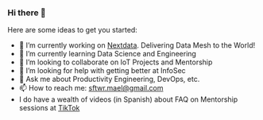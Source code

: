 ### Hi there 👋

Here are some ideas to get you started:

- 🔭 I’m currently working on [Nextdata](https://www.nextdata.com/). Delivering Data Mesh to the World!
- 🌱 I’m currently learning Data Science and Engineering
- 👯 I’m looking to collaborate on IoT Projects and Mentorship
- 🤔 I’m looking for help with getting better at InfoSec
- 💬 Ask me about Productivity Engineering, DevOps, etc.
- 📫 How to reach me: sftwr.mael@gmail.com
- I do have a wealth of videos (in Spanish) about FAQ on Mentorship sessions at [TikTok](https://tiktok.com/@eldermael)

